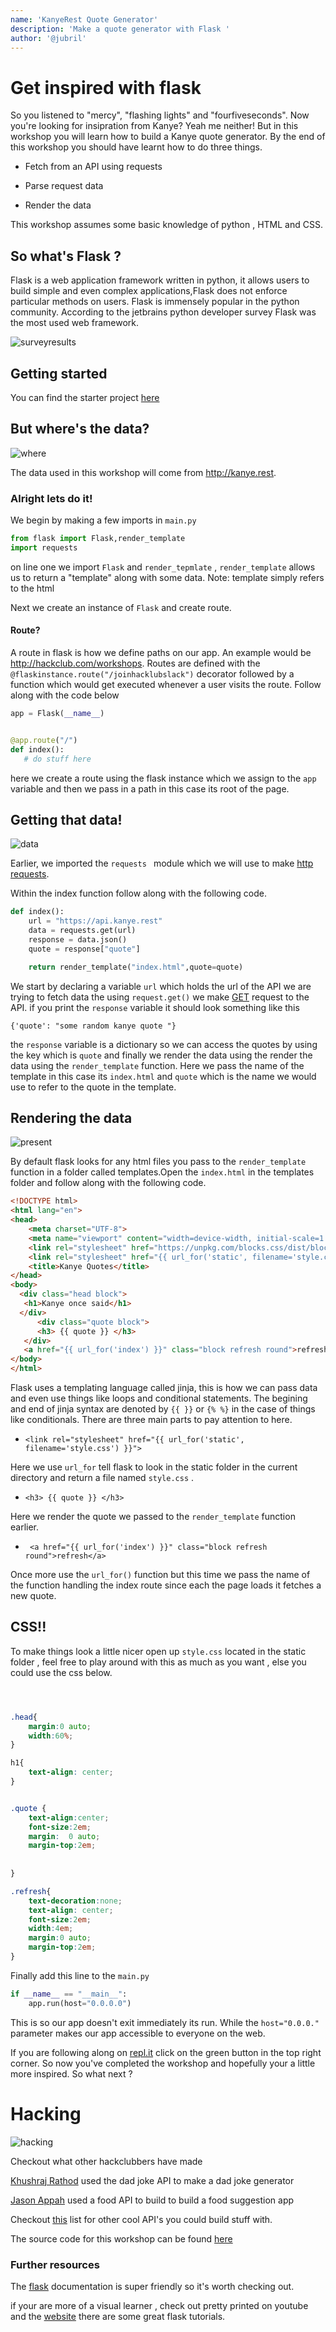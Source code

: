 ```yaml
---
name: 'KanyeRest Quote Generator'
description: 'Make a quote generator with Flask '
author: '@jubril'
---
```


# Get inspired with flask

So you listened to "mercy", "flashing lights" and "fourfiveseconds". Now you're looking for insipration from Kanye? Yeah me neither! But in this workshop you will learn how to build a Kanye quote generator. By the end of this workshop you should have learnt how to do three things.

- Fetch from an API using requests

- Parse request data

- Render the data

This workshop assumes some basic knowledge of python , HTML and CSS.

## So what's Flask ?

Flask is a web application framework written in python, it allows users to build simple and even complex applications,Flask does not enforce particular methods on users. Flask is immensely popular in the python community. According to the jetbrains python developer survey
Flask was the most used web framework.

![surveyresults](https://cloud-j79fh1cen.vercel.app/0image.png)

## Getting started

You can find the starter project [here](https://repl.it/@JubrilOyetunji/kanyerest)

## But where's the data?

![where](https://cloud-c2egtgknk.vercel.app/0where.gif)

The data used in this workshop will come from http://kanye.rest.

### Alright lets do it!

We begin by making a few imports in `main.py`

```python
from flask import Flask,render_template
import requests

```

on line one we import `Flask` and `render_tepmlate` , `render_template` allows us to return a "template" along with some data.
Note: template simply refers to the html

Next we create an instance of `Flask` and create route.

#### Route?

A route in flask is how we define paths on our app. An example would be http://hackclub.com/workshops.
Routes are defined with the `@flaskinstance.route("/joinhacklubslack")` decorator followed by a function which would get executed whenever a user visits the route. Follow along with the code below

```python
app = Flask(__name__)


@app.route("/")
def index():
   # do stuff here
```

here we create a route using the flask instance which we assign to the `app` variable and then we pass in a path in this case its root of the page.

## Getting that data!

![data](https://cloud-qlxdganfz.vercel.app/0image.png)

Earlier, we imported the `requests ` module which we will use to make [http requests](https://developer.mozilla.org/en-US/docs/Web/HTTP/Messages).

Within the index function follow along with the following code.

```python
def index():
    url = "https://api.kanye.rest"
    data = requests.get(url)
    response = data.json()
    quote = response["quote"]

    return render_template("index.html",quote=quote)
```

We start by declaring  a variable `url` which holds the url of the API we are trying to fetch data the using `request.get()` we make [GET](https://developer.mozilla.org/en-US/docs/Web/HTTP/Methods/GET) request to the API. if you print the `response` variable it should look something like this

`{'quote': "some random kanye quote "}`

the `response` variable is a dictionary so we can access the quotes by using the key which is `quote`
and finally we render the data using the render the data using the `render_template` function. Here we pass the name of the template in this case its `index.html` and `quote` which is the name we would use to refer to the quote in the template.

## Rendering the data

![present](https://cloud-8ec0u6szu.vercel.app/0garfield.gif)

By default flask looks for any html files you pass to the `render_template ` function in a folder called templates.Open the `index.html` in the templates folder and follow along with the following code.

```html
<!DOCTYPE html>
<html lang="en">
<head>
    <meta charset="UTF-8">
    <meta name="viewport" content="width=device-width, initial-scale=1.0">
    <link rel="stylesheet" href="https://unpkg.com/blocks.css/dist/blocks.min.css" />
    <link rel="stylesheet" href="{{ url_for('static', filename='style.css') }}">
    <title>Kanye Quotes</title>
</head>
<body>
  <div class="head block">
   <h1>Kanye once said</h1>
  </div>
      <div class="quote block">
      <h3> {{ quote }} </h3>
   </div>
   <a href="{{ url_for('index') }}" class="block refresh round">refresh</a>
</body>
</html>
```

Flask uses a templating language called jinja, this is how we can pass data and even use things like loops and conditional statements. The begining and end of jinja syntax are denoted by `{{ }}` or `{% %}` in the case of things like conditionals. There are three main parts to pay attention to here.

- `<link rel="stylesheet" href="{{ url_for('static', filename='style.css') }}">`

Here we use `url_for` tell flask to look in the static folder in the current directory and return a file named `style.css` .

- `<h3> {{ quote }} </h3>`

Here we render the quote we passed to the `render_template` function earlier.

- ` <a href="{{ url_for('index') }}" class="block refresh round">refresh</a>`

Once more use the `url_for()` function but this time we pass the name of the function handling the index route since each the page loads it fetches a new quote.


## CSS!!

To make things look a little nicer open up `style.css` located in the static folder , feel free to play around with this as much as you want , else you could use the css below.

```CSS



.head{
    margin:0 auto;
    width:60%;
}

h1{
    text-align: center;
}


.quote { 
    text-align:center;
    font-size:2em;
    margin:  0 auto;
    margin-top:2em;
  
    
}

.refresh{
    text-decoration:none;
    text-align: center;
    font-size:2em;
    width:4em;
    margin:0 auto;
    margin-top:2em;
}

```

Finally add this line to the `main.py`

```python
if __name__ == "__main__":
    app.run(host="0.0.0.0")
```

This is so our app doesn't exit immediately its run. While the `host="0.0.0."` parameter makes our app accessible to everyone on the web. 

 If you are following along on [repl.it](https://repl.it) click on the green button in the top right corner. So now you've completed the workshop and hopefully your a little more inspired. So what next ?

# Hacking

![hacking](https://cloud-hjufepegf.vercel.app/0hacker_cat.gif)

Checkout what other hackclubbers have made

[Khushraj Rathod](https://repl.it/@KhushrajRathod/RandomJokeGenerator#main.py) used the dad joke API to make a dad joke generator

[Jason Appah](https://repl.it/@JasonAntwiAppah/kanyerest2#main.py) used a food API to build to build a food suggestion app

Checkout [this](https://apilist.fun) list for other cool API's you could build stuff with.

The source code for this workshop can be found [here](https://github.com/s1ntaxe770r/KQG)

### Further resources

The [flask](https://flask.palletsprojects.com/en/1.1.x/) documentation is super friendly so it's worth checking out.

if your are more of a visual learner , check out pretty printed on youtube and the [website](https://prettyprinted.com) there are some great flask tutorials.
